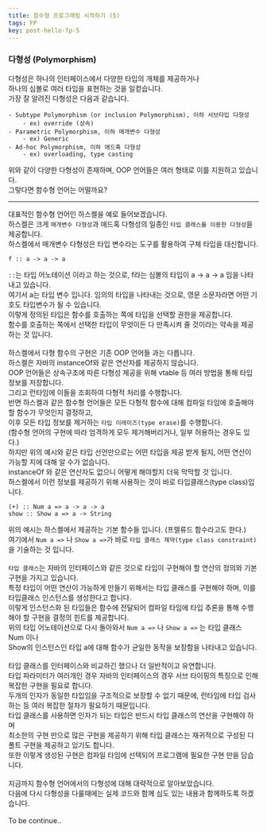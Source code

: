 ```yaml
---
title: 함수형 프로그래밍 시작하기 (5)
tags: FP
key: post-hello-fp-5
---
```


### 다형성 (Polymorphism)

다형성은 하나의 인터페이스에서 다양한 타입의 개체를 제공하거나<br>
하나의 심볼로 여러 타입을 표현하는 것을 일컫습니다.<br>
가장 잘 알려진 다형성은 다음과 같습니다.<br>
```
- Subtype Polymorphism (or inclusion Polymorphism), 이하 서브타입 다형성
    - ex) override (상속)
- Parametric Polymorphism, 이하 매개변수 다형성
    - ex) Generic
- Ad-hoc Polymorphism, 이하 애드혹 다형성
    - ex) overloading, type casting
```
위와 같이 다양한 다형성이 존재하며, OOP 언어들은 여러 형태로 이를 지원하고 있습니다.<br>
그렇다면 함수형 언어는 어떨까요?<br>

---

대표적인 함수형 언어인 하스켈을 예로 들어보겠습니다.<br>
하스켈은 크게 `매개변수 다형성`과 애드혹 다형성의 일종인 `타입 클래스를 이용한 다형성`을 제공합니다.<br>
하스켈에서 매개변수 다형성은 타입 변수라는 도구를 활용하여 구체 타입을 대신합니다.<br>
```
f :: a -> a -> a
```
`::`는 타입 어노테이션 이라고 하는 것으로, f라는 심볼의 타입이 a -> a -> a 임을 나타내고 있습니다.<br>
여기서 a는 타입 변수 입니다. 임의의 타입을 나타내는 것으로, 영문 소문자라면 어떤 기호도 타입변수가 될 수 있습니다.<br>
이렇게 정의된 타입은 함수를 호출하는 쪽에 타입을 선택할 권한을 제공합니다.<br>
함수를 호출하는 쪽에서 선택한 타입이 무엇이든 다 만족시켜 줄 것이라는 약속을 제공하는 것 입니다.<br>
<br>
하스켈에서 다형 함수의 구현은 기존 OOP 언어들 과는 다릅니다.<br>
하스켈은 자바의 instanceOf와 같은 연산자를 제공하지 않습니다.<br>
OOP 언어들은 상속구조에 따른 다형성 제공을 위해 vtable 등 여러 방법을 통해 타입 정보를 저장합니다.<br>
그리고 런타임에 이들을 조회하여 다형적 처리를 수행합니다.<br>
반면 하스켈과 같은 함수형 언어들은 모든 다형적 함수에 대해 컴파일 타임에 호출해야 할 함수가 무엇인지 결정하고,<br>
이후 모든 타입 정보를 제거하는 `타입 이레이즈(type erase)`를 수행합니다.<br>
(함수형 언어의 구현에 따라 엄격하게 모두 제거해버리거나, 일부 허용하는 경우도 있다.)<br>
하지만 위의 예시와 같은 타입 선언만으로는 어떤 타입을 제공 받게 될지, 어떤 연산이 가능할 지에 대해 알 수가 없습니다.<br>
instanceOf 와 같은 연산자도 없으니 어떻게 해야할지 더욱 막막할 것 입니다.<br>
하스켈에서 이런 정보를 제공하기 위해 사용하는 것이 바로 타입클래스(type class)입니다.<br>
```
(+) :: Num a => a -> a -> a
show :: Show a => a -> String
```
위의 예시는 하스켈에서 제공하는 기본 함수들 입니다. (프렐류드 함수라고도 한다.)<br>
여기에서 `Num a =>` 나 `Show a =>`가 바로 `타입 클래스 제약(type class constraint)`을 기술하는 것 입니다.<br>
<br>
`타입 클래스`는 자바의 인터페이스와 같은 것으로 타입이 구현해야 할 연산의 정의와 기본 구현을 가지고 있습니다.<br>
특정 타입이 어떤 연산이 가능하게 만들기 위해서는 타입 클래스를 구현해야 하며, 이를 타입클래스 인스턴스를 생성한다고 합니다.<br>
이렇게 인스턴스화 된 타입들은 함수에 전달되어 컴파일 타임에 타입 추론을 통해 수행해야 할 구현을 결정의 힌트를 제공합니다.<br>
위의 타입 어노테이션으로 다시 돌아와서 `Num a =>` 나 `Show a =>` 는 타입 클래스 Num 이나<br>
Show의 인스턴스인 타입 a에 대해 함수가 균일한 동작을 보장함을 나타내고 있습니다.<br>
<br>
타입 클래스를 인터페이스와 비교하긴 했으나 더 일반적이고 유연합니다.<br>
타입 파라미터가 여러개인 경우 자바의 인터페이스의 경우 서브 타이핑의 특징으로 인해 복잡한 구현을 필요로 합니다.<br>
두개의 인자가 동일한 타입임을 구조적으로 보장할 수 없기 때문에, 런타임에 타입 검사 하는 등 여러 복잡한 절차가 필요하기 때문입니다.<br>
타입 클래스를 사용하면 인자가 되는 타입은 반드시 타입 클래스의 연산을 구현해야 하며<br>
최소한의 구현 만으로 많은 구현을 제공하기 위해 타입 클래스는 재귀적으로 구성된 디폴트 구현을 제공하고 있기도 합니다.<br>
또한 이렇게 생성된 구현은 컴파일 타임에 선택되어 프로그램에 필요한 구현 만을 담습니다.<br>
<br>
지금까지 함수형 언어에서의 다형성에 대해 대략적으로 알아보았습니다.<br>
다음에 다시 다형성을 다룰때에는 실제 코드와 함께 심도 있는 내용과 함께하도록 하겠습니다.<br>
<br>
To be continue..<br>

